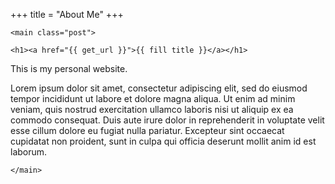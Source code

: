 +++
title = "About Me"
+++

~~~
<main class="post">
~~~

~~~
<h1><a href="{{ get_url }}">{{ fill title }}</a></h1>
~~~

This is my personal website.


Lorem ipsum dolor sit amet, consectetur adipiscing elit, sed do eiusmod tempor incididunt ut labore et dolore magna aliqua. Ut enim ad minim veniam, quis nostrud exercitation ullamco laboris nisi ut aliquip ex ea commodo consequat. Duis aute irure dolor in reprehenderit in voluptate velit esse cillum dolore eu fugiat nulla pariatur. Excepteur sint occaecat cupidatat non proident, sunt in culpa qui officia deserunt mollit anim id est laborum.

~~~
</main>
~~~
